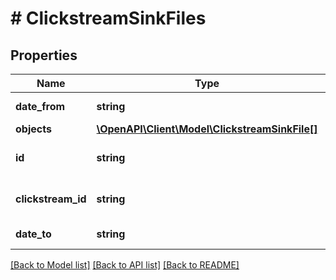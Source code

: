 # # ClickstreamSinkFiles

## Properties

Name | Type | Description | Notes
------------ | ------------- | ------------- | -------------
**date_from** | **string** | start of period | [optional]
**objects** | [**\OpenAPI\Client\Model\ClickstreamSinkFile[]**](ClickstreamSinkFile.md) |  | [optional]
**id** | **string** | Unique short id of sink file | [optional]
**clickstream_id** | **string** | Unique short id of clickstream | [optional]
**date_to** | **string** | end of period | [optional]

[[Back to Model list]](../../README.md#models) [[Back to API list]](../../README.md#endpoints) [[Back to README]](../../README.md)
